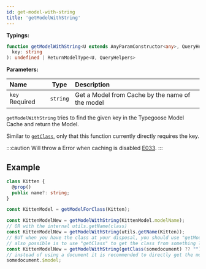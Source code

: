 ```yaml
---
id: get-model-with-string
title: 'getModelWithString'
---
```


**Typings:**

```ts
function getModelWithString<U extends AnyParamConstructor<any>, QueryHelpers = BeAnObject>(
  key: string
): undefined | ReturnModelType<U, QueryHelpers>
```

**Parameters:**

| Name                                                       |   Type   | Description                                     |
| :--------------------------------------------------------- | :------: | :---------------------------------------------- |
| `key` <span class="badge badge--secondary">Required</span> | `string` | Get a Model from Cache by the name of the model |

`getModelWithString` tries to find the given key in the Typegoose Model Cache and return the Model.

Similar to [`getClass`](./getClass.md), only that this function currently directly requires the key.

:::caution
Will throw a Error when caching is disabled [E033](../../guides/error-warning-details.md#cache-disabled-e033).
:::

## Example

```ts
class Kitten {
  @prop()
  public name?: string;
}

const KittenModel = getModelForClass(Kitten);

const KittenModelNew = getModelWithString(KittenModel.modelName);
// OR with the internal utils.getName(class)
const KittenModelNew = getModelWithString(utils.getName(Kitten));
// BUT when you have the class at your disposal, you should use "getModelForClass" - it will return the already compiled model
// also possible is to use "getClass" to get the class from something like a document, but it would be better to directly get the model from the document
const KittenModelNew = getModelWithString(getClass(somedocument) ?? "");
// instead of using a document it is recommended to directly get the model with
somedocument.$model;
```
